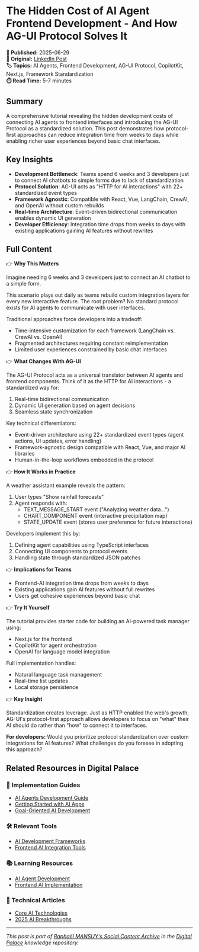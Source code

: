 # The Hidden Cost of AI Agent Frontend Development - And How AG-UI Protocol Solves It

**📅 Published:** 2025-06-29  
**🔗 Original:** [LinkedIn Post](https://www.linkedin.com/posts/raphaelmansuy_building-interactive-ai-agents-in-frontend-activity-7344762162684305408-xM_I?utm_source=share&utm_medium=member_desktop&rcm=ACoAAABXaPcBERW6RlBC_4puiHsHTqqvfXZP2ZA)  
**🏷️ Topics:** AI Agents, Frontend Development, AG-UI Protocol, CopilotKit, Next.js, Framework Standardization  
**⏱️ Read Time:** 5-7 minutes  

## Summary

A comprehensive tutorial revealing the hidden development costs of connecting AI agents to frontend interfaces and introducing the AG-UI Protocol as a standardized solution. This post demonstrates how protocol-first approaches can reduce integration time from weeks to days while enabling richer user experiences beyond basic chat interfaces.

## Key Insights

- **Development Bottleneck**: Teams spend 6 weeks and 3 developers just to connect AI chatbots to simple forms due to lack of standardization
- **Protocol Solution**: AG-UI acts as "HTTP for AI interactions" with 22+ standardized event types
- **Framework Agnostic**: Compatible with React, Vue, LangChain, CrewAI, and OpenAI without custom rebuilds
- **Real-time Architecture**: Event-driven bidirectional communication enables dynamic UI generation
- **Developer Efficiency**: Integration time drops from weeks to days with existing applications gaining AI features without rewrites

## Full Content

👉 **Why This Matters**

Imagine needing 6 weeks and 3 developers just to connect an AI chatbot to a simple form.

This scenario plays out daily as teams rebuild custom integration layers for every new interactive feature. The root problem? No standard protocol exists for AI agents to communicate with user interfaces.

Traditional approaches force developers into a tradeoff:

- Time-intensive customization for each framework (LangChain vs. CrewAI vs. OpenAI)
- Fragmented architectures requiring constant reimplementation
- Limited user experiences constrained by basic chat interfaces

👉 **What Changes With AG-UI**

The AG-UI Protocol acts as a universal translator between AI agents and frontend components. Think of it as the HTTP for AI interactions - a standardized way for:

1. Real-time bidirectional communication
2. Dynamic UI generation based on agent decisions
3. Seamless state synchronization

Key technical differentiators:

- Event-driven architecture using 22+ standardized event types (agent actions, UI updates, error handling)
- Framework-agnostic design compatible with React, Vue, and major AI libraries
- Human-in-the-loop workflows embedded in the protocol

👉 **How It Works in Practice**

A weather assistant example reveals the pattern:

1. User types "Show rainfall forecasts"
2. Agent responds with:
   - TEXT_MESSAGE_START event ("Analyzing weather data...")
   - CHART_COMPONENT event (interactive precipitation map)
   - STATE_UPDATE event (stores user preference for future interactions)

Developers implement this by:

1. Defining agent capabilities using TypeScript interfaces
2. Connecting UI components to protocol events
3. Handling state through standardized JSON patches

👉 **Implications for Teams**

- Frontend-AI integration time drops from weeks to days
- Existing applications gain AI features without full rewrites
- Users get cohesive experiences beyond basic chat

👉 **Try It Yourself**

The tutorial provides starter code for building an AI-powered task manager using:

- Next.js for the frontend
- CopilotKit for agent orchestration
- OpenAI for language model integration

Full implementation handles:

- Natural language task management
- Real-time list updates
- Local storage persistence

👉 **Key Insight**

Standardization creates leverage. Just as HTTP enabled the web's growth, AG-UI's protocol-first approach allows developers to focus on "what" their AI should do rather than "how" to connect it to interfaces.

**For developers:** Would you prioritize protocol standardization over custom integrations for AI features? What challenges do you foresee in adopting this approach?

## Related Resources in Digital Palace

### **🎯 Implementation Guides**

- [AI Agents Development Guide](../../guides/ai-agents.md)
- [Getting Started with AI Apps](../../guides/getting-started.md)
- [Goal-Oriented AI Development](../../guides/goal-oriented-guides.md)

### **🛠️ Relevant Tools**

- [AI Development Frameworks](../../tools/ai-tools-master-directory.md#development-frameworks)
- [Frontend AI Integration Tools](../../tools/ai-tools-master-directory.md#beginner-friendly-tools)

### **📚 Learning Resources**

- [AI Agent Development](../../learning/README.md#developer-path)
- [Frontend AI Implementation](../../guides/conversational-ai.md)

### **🔬 Technical Articles**

- [Core AI Technologies](../../reference/core-technologies.md)
- [2025 AI Breakthroughs](../../reference/2025-ai-updates.md)

---

*This post is part of [Raphaël MANSUY's Social Content Archive](README.md) in the [Digital Palace](../../README.md) knowledge repository.*
